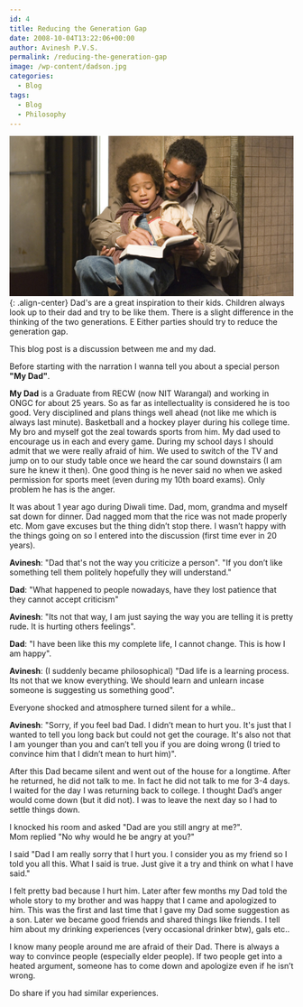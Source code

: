 ```yaml
---
id: 4
title: Reducing the Generation Gap
date: 2008-10-04T13:22:06+00:00
author: Avinesh P.V.S.
permalink: /reducing-the-generation-gap
image: /wp-content/dadson.jpg
categories:
  - Blog
tags:
  - Blog
  - Philosophy
---
```


![image-center](/wp-content/dad_son.jpg){: .align-center}
Dad's are a great inspiration to their kids. 
Children always look up to their dad and try to be like them. 
There is a slight difference in the thinking of the two generations. E
Either parties should try to reduce the generation gap.

This blog post is a discussion between me and my dad.  

Before starting with the narration I wanna tell you about a special person **"My Dad"**.

**My Dad** is a Graduate from RECW (now NIT Warangal) and working in ONGC for about 25 years. 
So as far as intellectuality is considered he is too good. 
Very disciplined and plans things well ahead (not like me which is always last minute).
Basketball and a hockey player during his college time. 
My bro and myself got the zeal towards sports from him. 
My dad used to encourage us in each and every game. 
During my school days I should admit that we were really afraid of him. 
We used to switch of the TV and jump on to our study table once we heard the car sound downstairs (I am sure he knew it then). 
One good thing is he never said no when we asked permission for sports meet (even during my 10th board exams). 
Only problem he has is the anger.

It was about 1 year ago during Diwali time. 
Dad, mom, grandma and myself sat down for dinner. 
Dad nagged mom that the rice was not made properly etc. 
Mom gave excuses but the thing didn’t stop there. 
I wasn’t happy with the things going on so I entered into the discussion (first time ever in 20 years).

**Avinesh**: "Dad that's not the way you criticize a person". 
"If you don’t like something tell them politely hopefully they will understand."

**Dad**: "What happened to people nowadays, have they lost patience that they cannot accept criticism"

**Avinesh**: "Its not that way, I am just saying the way you are telling it is pretty rude. 
It is hurting others feelings".

**Dad**: "I have been like this my complete life, I cannot change. This is how I am happy".

**Avinesh**: (I suddenly became philosophical) "Dad life is a learning process. 
Its not that we know everything. 
We should learn and unlearn incase someone is suggesting us something good".

Everyone shocked and atmosphere turned silent for a while..

**Avinesh**: "Sorry, if you feel bad Dad. 
I didn’t mean to hurt you. 
It's just that I wanted to tell you long back but could not get the courage. 
It's also not that I am younger than you and can’t tell you if you are doing wrong 
(I tried to convince him that I didn’t mean to hurt him)".

After this Dad became silent and went out of the house for a longtime. 
After he returned, he did not talk to me. 
In fact he did not talk to me for 3-4 days. 
I waited for the day I was returning back to college. 
I thought Dad’s anger would come down (but it did not).
I was to leave the next day so I had to settle things down. 

I knocked his room and asked "Dad are you still angry at me?".  
Mom replied "No why would he be angry at you?"

I said "Dad I am really sorry that I hurt you. 
I consider you as my friend so I told you all this. 
What I said is true. Just give it a try and think on what I have said."

I felt pretty bad because I hurt him. 
Later after few months my Dad told the whole story to my brother and was happy that I came and apologized to him. 
This was the first and last time that I gave my Dad some suggestion as a son. 
Later we became good friends and shared things like friends. 
I tell him about my drinking experiences (very occasional drinker btw), gals etc..

I know many people around me are afraid of their Dad.
There is always a way to convince people (especially elder people). 
If two people get into a heated argument, 
someone has to come down and apologize even if he isn’t wrong.

Do share if you had similar experiences.